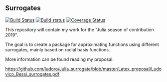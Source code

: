 ## Surrogates 

[![Build Status](https://travis-ci.org/JuliaDiffEq/Surrogates.jl.svg?branch=master)](https://travis-ci.org/JuliaDiffEq/Surrogates.jl)
[![Build status](https://ci.appveyor.com/api/projects/status/fl7hr18apc7lt4of?svg=true)](https://ci.appveyor.com/project/ludoro/surrogates-jl)
[![Coverage Status](https://coveralls.io/repos/github/ludoro/Surrogates.jl/badge.svg)](https://coveralls.io/github/ludoro/Surrogates.jl)


This repository will contain my work for the "Julia season of contribution 2019". 

The goal is to create a package for approximating functions using different surrogates, mainly based on radial basis functions.



More information can be found reading my proposal: 

https://github.com/ludoro/Julia_surrogate/blob/master/Latex_proposal/Ludovico_Bessi_surrogates.pdf


